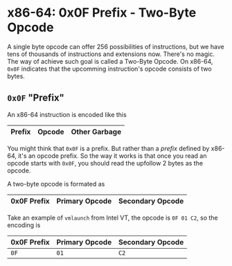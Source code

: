 # x86-64: 0x0F Prefix - Two-Byte Opcode

A single byte opcode can offer 256 possibilities of instructions, but we have tens of thousands of instructions and extensions now. There's no magic. The way of achieve such goal is called a Two-Byte Opcode. On x86-64, `0x0F` indicates that the upcomming instruction's opcode consists of two bytes.

## `0x0F` "Prefix"

An x86-64 instruction is encoded like this

| Prefix | Opcode | Other Garbage |
| :--- | :--- | :--- |


You might think that `0x0F` is a prefix. But rather than a _prefix_ defined by x86-64, it's an opcode prefix. So the way it works is that once you read an opcode starts with `0x0F`, you should read the upfollow 2 bytes as the opcode.

A two-byte opcode is formated as

| 0x0F Prefix | Primary Opcode | Secondary Opcode |
| :--- | :--- | :--- |


Take an example of `vmlaunch` from Intel VT, the opcode is `0F 01 C2`, so the encoding is

| 0x0F Prefix | Primary Opcode | Secondary Opcode |
| :--- | :--- | :--- |
| `0F` | `01` | `C2` |

